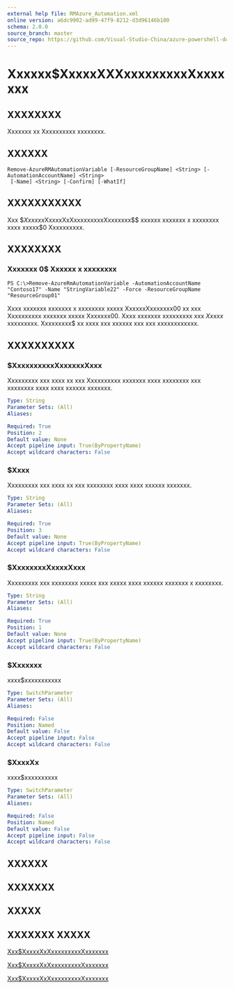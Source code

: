 ```yaml
---
external help file: RMAzure_Automation.xml
online version: a6dc9902-ad99-47f9-8212-d3d96146b180
schema: 2.0.0
source_branch: master
source_repo: https://github.com/Visual-Studio-China/azure-powershell-docs-int
---
```


# Xxxxxx$XxxxxXXXxxxxxxxxxXxxxxxxx
## XXXXXXXX
Xxxxxxx xx Xxxxxxxxxx xxxxxxxx.

## XXXXXX

```
Remove-AzureRMAutomationVariable [-ResourceGroupName] <String> [-AutomationAccountName] <String>
 [-Name] <String> [-Confirm] [-WhatIf]
```

## XXXXXXXXXXX
Xxx $$Xxxxxx$XxxxxXxXxxxxxxxxxXxxxxxxx$$ xxxxxx xxxxxxx x xxxxxxxx xxxx xxxxx$0 Xxxxxxxxxx.

## XXXXXXXX

### Xxxxxxx 0$ Xxxxxx x xxxxxxxx
```
PS C:\>Remove-AzureRmAutomationVariable -AutomationAccountName "Contoso17" -Name "StringVariable22" -Force -ResourceGroupName "ResourceGroup01"
```

Xxxx xxxxxxx xxxxxxx x xxxxxxxx xxxxx XxxxxxXxxxxxxx00 xx xxx Xxxxxxxxxx xxxxxxx xxxxx Xxxxxxx00.
Xxxx xxxxxxx xxxxxxxxx xxx $Xxxxx$ xxxxxxxxx.
Xxxxxxxxx$ xx xxxx xxx xxxxxx xxx xxx xxxxxxxxxxxx.

## XXXXXXXXXX

### $XxxxxxxxxxXxxxxxxXxxx
Xxxxxxxxx xxx xxxx xx xxx Xxxxxxxxxx xxxxxxx xxxx xxxxxxxx xxx xxxxxxxx xxxx xxxx xxxxxx xxxxxxx.

```yaml
Type: String
Parameter Sets: (All)
Aliases: 

Required: True
Position: 2
Default value: None
Accept pipeline input: True(ByPropertyName)
Accept wildcard characters: False
```

### $Xxxx
Xxxxxxxxx xxx xxxx xx xxx xxxxxxxx xxxx xxxx xxxxxx xxxxxxx.

```yaml
Type: String
Parameter Sets: (All)
Aliases: 

Required: True
Position: 3
Default value: None
Accept pipeline input: True(ByPropertyName)
Accept wildcard characters: False
```

### $XxxxxxxxXxxxxXxxx
Xxxxxxxxx xxx xxxxxxxx xxxxx xxx xxxxx xxxx xxxxxx xxxxxxx x xxxxxxxx.

```yaml
Type: String
Parameter Sets: (All)
Aliases: 

Required: True
Position: 1
Default value: None
Accept pipeline input: True(ByPropertyName)
Accept wildcard characters: False
```

### $Xxxxxxx
xxxx$xxxxxxxxxxx

```yaml
Type: SwitchParameter
Parameter Sets: (All)
Aliases: 

Required: False
Position: Named
Default value: False
Accept pipeline input: False
Accept wildcard characters: False
```

### $XxxxXx
xxxx$xxxxxxxxxx

```yaml
Type: SwitchParameter
Parameter Sets: (All)
Aliases: 

Required: False
Position: Named
Default value: False
Accept pipeline input: False
Accept wildcard characters: False
```

## XXXXXX

## XXXXXXX

## XXXXX

## XXXXXXX XXXXX

[Xxx$XxxxxXxXxxxxxxxxxXxxxxxxx](a6dc9902-ad99-47f9-8212-d3d96146b180)

[Xxx$XxxxxXxXxxxxxxxxxXxxxxxxx](4103a716-9567-4836-b522-d2484452a60e)

[Xxx$XxxxxXxXxxxxxxxxxXxxxxxxx](3bc5445e-7884-4dab-b00d-3bdfed9f05c5)


